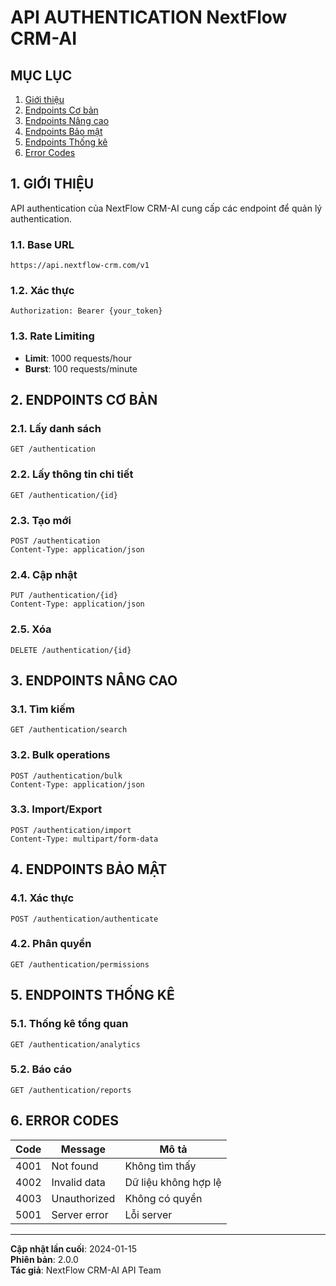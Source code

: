 # API AUTHENTICATION NextFlow CRM-AI

## MỤC LỤC

1. [Giới thiệu](#1-giới-thiệu)
2. [Endpoints Cơ bản](#2-endpoints-cơ-bản)
3. [Endpoints Nâng cao](#3-endpoints-nâng-cao)
4. [Endpoints Bảo mật](#4-endpoints-bảo-mật)
5. [Endpoints Thống kê](#5-endpoints-thống-kê)
6. [Error Codes](#6-error-codes)

## 1. GIỚI THIỆU

API authentication của NextFlow CRM-AI cung cấp các endpoint để quản lý authentication.

### 1.1. Base URL

```
https://api.nextflow-crm.com/v1
```

### 1.2. Xác thực

```http
Authorization: Bearer {your_token}
```

### 1.3. Rate Limiting

- **Limit**: 1000 requests/hour
- **Burst**: 100 requests/minute

## 2. ENDPOINTS CƠ BẢN

### 2.1. Lấy danh sách

```http
GET /authentication
```

### 2.2. Lấy thông tin chi tiết

```http
GET /authentication/{id}
```

### 2.3. Tạo mới

```http
POST /authentication
Content-Type: application/json
```

### 2.4. Cập nhật

```http
PUT /authentication/{id}
Content-Type: application/json
```

### 2.5. Xóa

```http
DELETE /authentication/{id}
```

## 3. ENDPOINTS NÂNG CAO

### 3.1. Tìm kiếm

```http
GET /authentication/search
```

### 3.2. Bulk operations

```http
POST /authentication/bulk
Content-Type: application/json
```

### 3.3. Import/Export

```http
POST /authentication/import
Content-Type: multipart/form-data
```

## 4. ENDPOINTS BẢO MẬT

### 4.1. Xác thực

```http
POST /authentication/authenticate
```

### 4.2. Phân quyền

```http
GET /authentication/permissions
```

## 5. ENDPOINTS THỐNG KÊ

### 5.1. Thống kê tổng quan

```http
GET /authentication/analytics
```

### 5.2. Báo cáo

```http
GET /authentication/reports
```

## 6. ERROR CODES

| Code | Message | Mô tả |
|------|---------|-------|
| 4001 | Not found | Không tìm thấy |
| 4002 | Invalid data | Dữ liệu không hợp lệ |
| 4003 | Unauthorized | Không có quyền |
| 5001 | Server error | Lỗi server |

---

**Cập nhật lần cuối**: 2024-01-15  
**Phiên bản**: 2.0.0  
**Tác giả**: NextFlow CRM-AI API Team